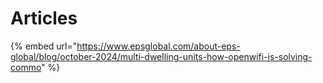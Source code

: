 # Articles

{% embed url="https://www.epsglobal.com/about-eps-global/blog/october-2024/multi-dwelling-units-how-openwifi-is-solving-commo" %}
